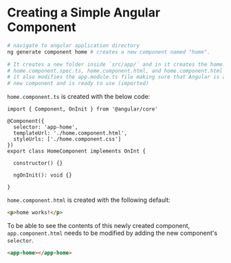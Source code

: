 # Creating a Simple Angular Component

```BASH
# navigate to angular application directory
ng generate component home # creates a new component named "home".

# It creates a new folder inside `src/app/` and in it creates the home.component.ts,
# home.component.spec.ts, home.component.html, and home.component.html
# it also modifies the app.module.ts file making sure that Angular is aware of this
# new component and is ready to use (imported)
```

`home.component.ts` is created with the below code:

```JS
import { Component, OnInit } from '@angular/core'

@Component({
  selector: 'app-home',
  templateUrl: './home.component.html',
  styleUrls: ['./home.component.css']
})
export class HomeComponent implements OnInt {

  constructor() {}

  ngOnInit(): void {}

}
```

`home.component.html` is created with the following default:

```HTML
<p>home works!</p>
```

To be able to see the contents of this newly created component, `app.component.html` needs to be modified by adding the new component's `selector`.

```HTML
<app-home></app-home>
```
